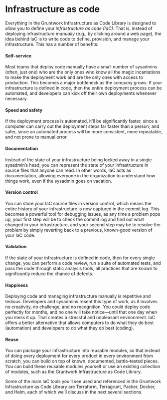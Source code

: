 # Infrastructure as code

Everything in the Gruntwork Infrastructure as Code Library is designed to allow you to define your _infrastructure as code (IaC)_.
That is, instead of deploying infrastructure _manually_ (e.g., by clicking around a web page), the idea behind IaC is
to write code to define, provision, and manage your infrastructure. This has a number of benefits:

<div className="dlist">

#### Self-service

Most teams that deploy code manually have a small number of sysadmins (often, just one) who are the only ones who
know all the magic incantations to make the deployment work and are the only ones with access to production. This
becomes a major bottleneck as the company grows. If your infrastructure is defined in code, then the entire
deployment process can be automated, and developers can kick off their own deployments whenever necessary.

#### Speed and safety

If the deployment process is automated, it’ll be significantly faster, since a computer can carry out the deployment
steps far faster than a person; and safer, since an automated process will be more consistent, more repeatable, and
not prone to manual error.

#### Documentation

Instead of the state of your infrastructure being locked away in a single sysadmin’s head, you can represent the
state of your infrastructure in source files that anyone can read. In other words, IaC acts as documentation,
allowing everyone in the organization to understand how things work, even if the sysadmin goes on vacation.

#### Version control

You can store your IaC source files in version control, which means the entire history of your infrastructure is now
captured in the commit log. This becomes a powerful tool for debugging issues, as any time a problem pops up, your
first step will be to check the commit log and find out what changed in your infrastructure, and your second step may
be to resolve the problem by simply reverting back to a previous, known-good version of your IaC code.

#### Validation

If the state of your infrastructure is defined in code, then for every single change, you can perform a code review,
run a suite of automated tests, and pass the code through static analysis tools, all practices that are known to
significantly reduce the chance of defects.

#### Happiness

Deploying code and managing infrastructure manually is repetitive and tedious. Developers and sysadmins resent this
type of work, as it involves no creativity, no challenge, and no recognition. You could deploy code perfectly for
months, and no one will take notice—until that one day when you mess it up. That creates a stressful and unpleasant
environment. IaC offers a better alternative that allows computers to do what they do best (automation) and
developers to do what they do best (coding).

#### Reuse

You can package your infrastructure into reusable modules, so that instead of doing every deployment for every
product in every environment from scratch, you can build on top of known, documented, battle-tested pieces. You
can build these reusable modules yourself or use an existing collection of modules, such as the Gruntwork
Infrastructure as Code Library.

Some of the main IaC tools you’ll see used and referenced in the Gruntwork Infrastructure as Code Library are Terraform, Terragrunt,
Packer, Docker, and Helm, each of which we’ll discuss in the next several sections.

</div>


<!-- ##DOCS-SOURCER-START
{
  "sourcePlugin": "local-copier",
  "hash": "e29d1b09112e97f7f9908267a676c308"
}
##DOCS-SOURCER-END -->
